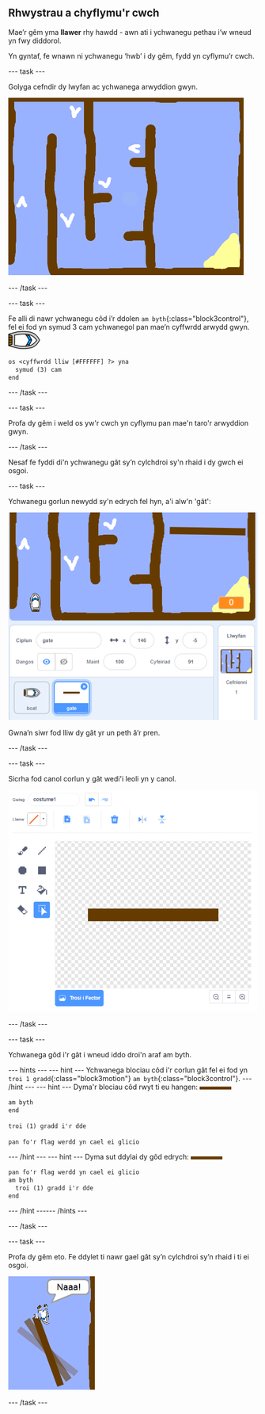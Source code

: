## Rhwystrau a chyflymu'r cwch

Mae’r gêm yma **llawer** rhy hawdd - awn ati i ychwanegu pethau i’w wneud yn fwy diddorol.

Yn gyntaf, fe wnawn ni ychwanegu ‘hwb’ i dy gêm, fydd yn cyflymu’r cwch.

--- task ---

Golyga cefndir dy lwyfan ac ychwanega arwyddion gwyn.

![sgrinlun](images/boat-boost.png)

--- /task ---

--- task ---

Fe alli di nawr ychwanegu côd i’r ddolen `am byth`{:class="block3control"}, fel ei fod yn symud 3 cam ychwanegol pan mae’n cyffwrdd arwydd gwyn. ![corlun-cwch](images/boat_resize.png)

```blocks3
os <cyffwrdd lliw [#FFFFFF] ?> yna 
  symud (3) cam
end
```

--- /task ---

--- task ---

Profa dy gêm i weld os yw'r cwch yn cyflymu pan mae'n taro'r arwyddion gwyn.

--- /task ---

Nesaf fe fyddi di'n ychwanegu gât sy’n cylchdroi sy'n rhaid i dy gwch ei osgoi.

--- task ---

Ychwanegu gorlun newydd sy'n edrych fel hyn, a'i alw'n 'gât':

![sgrinlun](images/boat-gate.png)

Gwna’n siwr fod lliw dy gât yr un peth â’r pren.

--- /task ---

--- task ---

Sicrha fod canol corlun y gât wedi'i leoli yn y canol.

![sgrinlun](images/boat-center.png)

--- /task ---

--- task ---

Ychwanega gôd i'r gât i wneud iddo droi'n araf am byth.

--- hints ---
 --- hint --- Ychwanega blociau côd i'r corlun gât fel ei fod yn `troi 1 gradd`{:class="block3motion"} `am byth`{:class="block3control"}.
--- /hint ---
 --- hint --- Dyma'r blociau côd rwyt ti eu hangen: ![gât](images/gate.png)

```blocks3
am byth
end

troi (1) gradd i'r dde

pan fo'r flag werdd yn cael ei glicio
```

--- /hint --- --- hint --- Dyma sut ddylai dy gôd edrych: ![gât](images/gate.png)

```blocks3
pan fo'r flag werdd yn cael ei glicio
am byth 
  troi (1) gradd i'r dde
end
```

--- /hint ------ /hints ---

--- /task ---

--- task ---

Profa dy gêm eto. Fe ddylet ti nawr gael gât sy’n cylchdroi sy’n rhaid i ti ei osgoi.

![sgrinlun](images/boat-gate-test.png)

--- /task ---